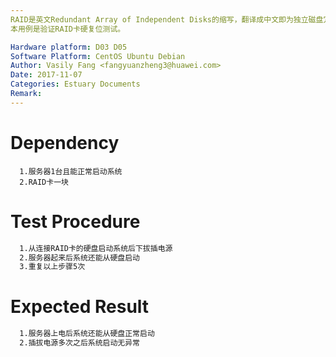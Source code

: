 ```yaml
---
RAID是英文Redundant Array of Independent Disks的缩写，翻译成中文即为独立磁盘冗余阵列，或简称磁盘阵列。简单的说，RAID是一种把多块独立的硬盘（物理硬盘）按不同方式组合起来形成一个硬盘组（逻辑硬盘），从而提供比单个硬盘更高的存储性能和提供数据冗余的技术。RAID卡就是用来实现RAID功能的板卡，通常是由I/O处理器、硬盘控制器、硬盘连接器和缓存等一系列零组件构成的。
本用例是验证RAID卡硬复位测试。

Hardware platform: D03 D05  
Software Platform: CentOS Ubuntu Debian 
Author: Vasily Fang <fangyuanzheng3@huawei.com>  
Date: 2017-11-07
Categories: Estuary Documents  
Remark:
---
```


# Dependency
```
  1.服务器1台且能正常启动系统
  2.RAID卡一块
```

# Test Procedure
```bash
  1.从连接RAID卡的硬盘启动系统后下拔插电源
  2.服务器起来后系统还能从硬盘启动
  3.重复以上步骤5次
```

# Expected Result
```bash
  1.服务器上电后系统还能从硬盘正常启动
  2.插拔电源多次之后系统启动无异常
```
